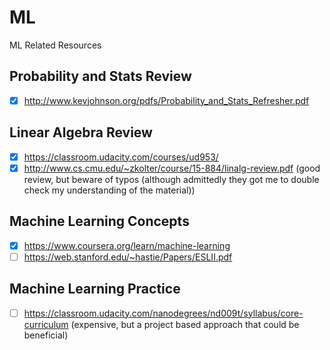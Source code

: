 # ML
ML Related Resources

## Probability and Stats Review
- [x] http://www.kevjohnson.org/pdfs/Probability_and_Stats_Refresher.pdf

## Linear Algebra Review
- [x] https://classroom.udacity.com/courses/ud953/
- [x] http://www.cs.cmu.edu/~zkolter/course/15-884/linalg-review.pdf (good review, but beware of typos (although admittedly they got me to double check my understanding of the material))

## Machine Learning Concepts
- [x] https://www.coursera.org/learn/machine-learning
- [ ] https://web.stanford.edu/~hastie/Papers/ESLII.pdf

## Machine Learning Practice
- [ ] https://classroom.udacity.com/nanodegrees/nd009t/syllabus/core-curriculum (expensive, but a project based approach that could be beneficial)

